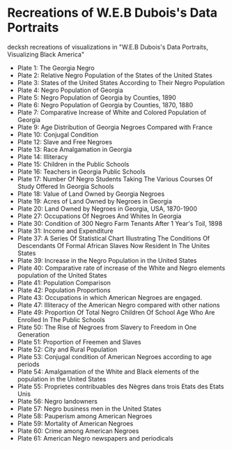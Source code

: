 # Recreations of W.E.B Dubois's Data Portraits

decksh recreations of visualizations in "W.E.B Dubois's Data Portraits, Visualizing Black America"

* Plate  1: The Georgia Negro
* Plate  2: Relative Negro Population of the States of the United States
* Plate  3: States of the United States According to Their Negro Population
* Plate  4: Negro Population of Georgia
* Plate  5: Negro Population of Georgia by Counties, 1890
* Plate  6: Negro Population of Georgia by Counties, 1870, 1880
* Plate  7: Comparative Increase of White and Colored Population of Georgia
* Plate  9: Age Distribution of Georgia Negroes Compared with France
* Plate 10: Conjugal Condition
* Plate 12: Slave and Free Negroes
* Plate 13: Race Amalgamation in Georgia
* Plate 14: Illiteracy
* Plate 15: Children in the Public Schools
* Plate 16: Teachers in Georgia Public Schools
* Plate 17: Number Of Negro Students Taking The Various Courses Of Study Offered In Georgia Schools
* Plate 18: Value of Land Owned by Georgia Negroes
* Plate 19: Acres of Land Owned by Negroes in Georgia
* Plate 20: Land Owned by Negroes in Georgia, USA, 1870-1900
* Plate 27: Occupations Of Negroes And Whites In Georgia
* Plate 30: Condition of 300 Negro Farm Tenants After 1 Year's Toil, 1898
* Plate 31: Income and Expenditure
* Plate 37: A Series Of Statistical Chart Illustrating The Conditions Of Descendants Of Formal African Slaves Now Resident In The Unites States
* Plate 39: Increase in the Negro Population in the United States
* Plate 40: Comparative rate of increase of the White and Negro elements population of the United States
* Plate 41: Population Comparison
* Plate 42: Population Proportions
* Plate 43: Occupations in which American Negroes are engaged.
* Plate 47: Illiteracy of the American Negro compared with other nations
* Plate 49: Proportion Of Total Negro Children Of School Age Who Are Enrolled In The Public Schools
* Plate 50: The Rise of Negroes from Slavery to Freedom in One Generation
* Plate 51: Proportion of Freemen and Slaves
* Plate 52: City and Rural Population
* Plate 53: Conjugal condition of American Negroes according to age periods
* Plate 54: Amalgamation of the White and Black elements of the population in the United States
* Plate 55: Proprietes contribuables des Nègres dans trois Etats des Etats Unis
* Plate 56: Negro landowners
* Plate 57: Negro business men in the United States
* Plate 58: Pauperism among American Negroes
* Plate 59: Mortality of American Negroes
* Plate 60: Crime among American Negroes
* Plate 61: American Negro newspapers and periodicals
